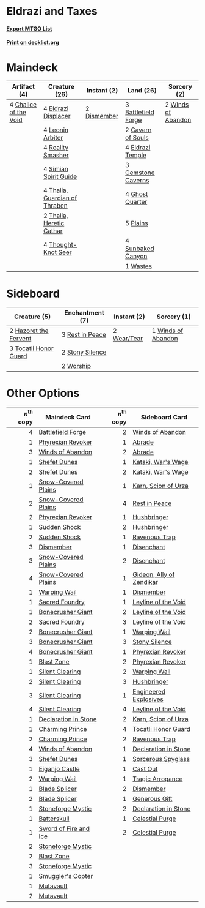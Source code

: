 # Eldrazi and Taxes

#### [Export MTGO List](../collection/Eldrazi%20and%20Taxes/Eldrazi%20and%20Taxes.txt)
#### [Print on decklist.org](http://decklist.org/?deckmain=3%09Battlefield%20Forge%0A2%09Cavern%20of%20Souls%0A4%09Chalice%20of%20the%20Void%0A2%09Dismember%0A4%09Eldrazi%20Displacer%0A4%09Eldrazi%20Temple%0A3%09Gemstone%20Caverns%0A4%09Ghost%20Quarter%0A4%09Leonin%20Arbiter%0A5%09Plains%0A4%09Reality%20Smasher%0A4%09Simian%20Spirit%20Guide%0A4%09Sunbaked%20Canyon%0A4%09Thalia,%20Guardian%20of%20Thraben%0A2%09Thalia,%20Heretic%20Cathar%0A4%09Thought-Knot%20Seer%0A1%09Wastes%0A2%09Winds%20of%20Abandon&deckside=2%09Hazoret%20the%20Fervent%0A3%09Rest%20in%20Peace%0A2%09Stony%20Silence%0A3%09Tocatli%20Honor%20Guard%0A2%09Wear/Tear%0A1%09Winds%20of%20Abandon%0A2%09Worship)
# Maindeck

|                                          Artifact (4)                                          |                                             Creature (26)                                              |                                     Instant (2)                                      |                                          Land (26)                                           |                                         Sorcery (2)                                         |
|------------------------------------------------------------------------------------------------|--------------------------------------------------------------------------------------------------------|--------------------------------------------------------------------------------------|----------------------------------------------------------------------------------------------|---------------------------------------------------------------------------------------------|
|4 [Chalice of the Void](http://gatherer.wizards.com/Pages/Card/Details.aspx?multiverseid=442211)|4 [Eldrazi Displacer](http://gatherer.wizards.com/Pages/Card/Details.aspx?multiverseid=407523)          |2 [Dismember](http://gatherer.wizards.com/Pages/Card/Details.aspx?multiverseid=382182)|3 [Battlefield Forge](http://gatherer.wizards.com/Pages/Card/Details.aspx?multiverseid=129479)|2 [Winds of Abandon](http://gatherer.wizards.com/Pages/Card/Details.aspx?multiverseid=463986)|
|                                                                                                |4 [Leonin Arbiter](http://gatherer.wizards.com/Pages/Card/Details.aspx?multiverseid=432996)             |                                                                                      |2 [Cavern of Souls](http://gatherer.wizards.com/Pages/Card/Details.aspx?multiverseid=278058)  |                                                                                             |
|                                                                                                |4 [Reality Smasher](http://gatherer.wizards.com/Pages/Card/Details.aspx?multiverseid=407517)            |                                                                                      |4 [Eldrazi Temple](http://gatherer.wizards.com/Pages/Card/Details.aspx?multiverseid=401710)   |                                                                                             |
|                                                                                                |4 [Simian Spirit Guide](http://gatherer.wizards.com/Pages/Card/Details.aspx?multiverseid=442137)        |                                                                                      |3 [Gemstone Caverns](http://gatherer.wizards.com/Pages/Card/Details.aspx?multiverseid=122094) |                                                                                             |
|                                                                                                |4 [Thalia, Guardian of Thraben](http://gatherer.wizards.com/Pages/Card/Details.aspx?multiverseid=442025)|                                                                                      |4 [Ghost Quarter](http://gatherer.wizards.com/Pages/Card/Details.aspx?multiverseid=389534)    |                                                                                             |
|                                                                                                |2 [Thalia, Heretic Cathar](http://gatherer.wizards.com/Pages/Card/Details.aspx?multiverseid=414338)     |                                                                                      |5 [Plains](http://gatherer.wizards.com/Pages/Card/Details.aspx?multiverseid=439856)           |                                                                                             |
|                                                                                                |4 [Thought-Knot Seer](http://gatherer.wizards.com/Pages/Card/Details.aspx?multiverseid=407519)          |                                                                                      |4 [Sunbaked Canyon](http://gatherer.wizards.com/Pages/Card/Details.aspx?multiverseid=464196)  |                                                                                             |
|                                                                                                |                                                                                                        |                                                                                      |1 [Wastes](http://gatherer.wizards.com/Pages/Card/Details.aspx?multiverseid=407694)           |                                                                                             |


# Sideboard

|                                          Creature (5)                                          |                                     Enchantment (7)                                      |                                     Instant (2)                                      |                                         Sorcery (1)                                         |
|------------------------------------------------------------------------------------------------|------------------------------------------------------------------------------------------|--------------------------------------------------------------------------------------|---------------------------------------------------------------------------------------------|
|2 [Hazoret the Fervent](http://gatherer.wizards.com/Pages/Card/Details.aspx?multiverseid=426838)|3 [Rest in Peace](http://gatherer.wizards.com/Pages/Card/Details.aspx?multiverseid=442021)|2 [Wear/Tear](http://gatherer.wizards.com/Pages/Card/Details.aspx?multiverseid=368950)|1 [Winds of Abandon](http://gatherer.wizards.com/Pages/Card/Details.aspx?multiverseid=463986)|
|3 [Tocatli Honor Guard](http://gatherer.wizards.com/Pages/Card/Details.aspx?multiverseid=435194)|2 [Stony Silence](http://gatherer.wizards.com/Pages/Card/Details.aspx?multiverseid=247425)|                                                                                      |                                                                                             |
|                                                                                                |2 [Worship](http://gatherer.wizards.com/Pages/Card/Details.aspx?multiverseid=25553)       |                                                                                      |                                                                                             |


# Other Options

|*n*<sup>th</sup> copy|                                         Maindeck Card                                         |*n*<sup>th</sup> copy|                                          Sideboard Card                                           |
|--------------------:|-----------------------------------------------------------------------------------------------|--------------------:|---------------------------------------------------------------------------------------------------|
|                    4|[Battlefield Forge](http://gatherer.wizards.com/Pages/Card/Details.aspx?multiverseid=129479)   |                    2|[Winds of Abandon](http://gatherer.wizards.com/Pages/Card/Details.aspx?multiverseid=463986)        |
|                    1|[Phyrexian Revoker](http://gatherer.wizards.com/Pages/Card/Details.aspx?multiverseid=383343)   |                    1|[Abrade](http://gatherer.wizards.com/Pages/Card/Details.aspx?multiverseid=430772)                  |
|                    3|[Winds of Abandon](http://gatherer.wizards.com/Pages/Card/Details.aspx?multiverseid=463986)    |                    2|[Abrade](http://gatherer.wizards.com/Pages/Card/Details.aspx?multiverseid=430772)                  |
|                    1|[Shefet Dunes](http://gatherer.wizards.com/Pages/Card/Details.aspx?multiverseid=430872)        |                    1|[Kataki, War's Wage](http://gatherer.wizards.com/Pages/Card/Details.aspx?multiverseid=382190)      |
|                    2|[Shefet Dunes](http://gatherer.wizards.com/Pages/Card/Details.aspx?multiverseid=430872)        |                    2|[Kataki, War's Wage](http://gatherer.wizards.com/Pages/Card/Details.aspx?multiverseid=382190)      |
|                    1|[Snow-Covered Plains](http://gatherer.wizards.com/Pages/Card/Details.aspx?multiverseid=121267) |                    1|[Karn, Scion of Urza](http://gatherer.wizards.com/Pages/Card/Details.aspx?multiverseid=442889)     |
|                    2|[Snow-Covered Plains](http://gatherer.wizards.com/Pages/Card/Details.aspx?multiverseid=121267) |                    4|[Rest in Peace](http://gatherer.wizards.com/Pages/Card/Details.aspx?multiverseid=442021)           |
|                    2|[Phyrexian Revoker](http://gatherer.wizards.com/Pages/Card/Details.aspx?multiverseid=383343)   |                    1|[Hushbringer](http://gatherer.wizards.com/Pages/Card/Details.aspx?multiverseid=472980)             |
|                    1|[Sudden Shock](http://gatherer.wizards.com/Pages/Card/Details.aspx?multiverseid=370388)        |                    2|[Hushbringer](http://gatherer.wizards.com/Pages/Card/Details.aspx?multiverseid=472980)             |
|                    2|[Sudden Shock](http://gatherer.wizards.com/Pages/Card/Details.aspx?multiverseid=370388)        |                    1|[Ravenous Trap](http://gatherer.wizards.com/Pages/Card/Details.aspx?multiverseid=197537)           |
|                    3|[Dismember](http://gatherer.wizards.com/Pages/Card/Details.aspx?multiverseid=382182)           |                    1|[Disenchant](http://gatherer.wizards.com/Pages/Card/Details.aspx?multiverseid=847)                 |
|                    3|[Snow-Covered Plains](http://gatherer.wizards.com/Pages/Card/Details.aspx?multiverseid=121267) |                    2|[Disenchant](http://gatherer.wizards.com/Pages/Card/Details.aspx?multiverseid=847)                 |
|                    4|[Snow-Covered Plains](http://gatherer.wizards.com/Pages/Card/Details.aspx?multiverseid=121267) |                    1|[Gideon, Ally of Zendikar](http://gatherer.wizards.com/Pages/Card/Details.aspx?multiverseid=401897)|
|                    1|[Warping Wail](http://gatherer.wizards.com/Pages/Card/Details.aspx?multiverseid=407522)        |                    1|[Dismember](http://gatherer.wizards.com/Pages/Card/Details.aspx?multiverseid=382182)               |
|                    1|[Sacred Foundry](http://gatherer.wizards.com/Pages/Card/Details.aspx?multiverseid=405106)      |                    1|[Leyline of the Void](http://gatherer.wizards.com/Pages/Card/Details.aspx?multiverseid=107682)     |
|                    1|[Bonecrusher Giant](http://gatherer.wizards.com/Pages/Card/Details.aspx?multiverseid=473077)   |                    2|[Leyline of the Void](http://gatherer.wizards.com/Pages/Card/Details.aspx?multiverseid=107682)     |
|                    2|[Sacred Foundry](http://gatherer.wizards.com/Pages/Card/Details.aspx?multiverseid=405106)      |                    3|[Leyline of the Void](http://gatherer.wizards.com/Pages/Card/Details.aspx?multiverseid=107682)     |
|                    2|[Bonecrusher Giant](http://gatherer.wizards.com/Pages/Card/Details.aspx?multiverseid=473077)   |                    1|[Warping Wail](http://gatherer.wizards.com/Pages/Card/Details.aspx?multiverseid=407522)            |
|                    3|[Bonecrusher Giant](http://gatherer.wizards.com/Pages/Card/Details.aspx?multiverseid=473077)   |                    3|[Stony Silence](http://gatherer.wizards.com/Pages/Card/Details.aspx?multiverseid=247425)           |
|                    4|[Bonecrusher Giant](http://gatherer.wizards.com/Pages/Card/Details.aspx?multiverseid=473077)   |                    1|[Phyrexian Revoker](http://gatherer.wizards.com/Pages/Card/Details.aspx?multiverseid=383343)       |
|                    1|[Blast Zone](http://gatherer.wizards.com/Pages/Card/Details.aspx?multiverseid=461171)          |                    2|[Phyrexian Revoker](http://gatherer.wizards.com/Pages/Card/Details.aspx?multiverseid=383343)       |
|                    1|[Silent Clearing](http://gatherer.wizards.com/Pages/Card/Details.aspx?multiverseid=464195)     |                    2|[Warping Wail](http://gatherer.wizards.com/Pages/Card/Details.aspx?multiverseid=407522)            |
|                    2|[Silent Clearing](http://gatherer.wizards.com/Pages/Card/Details.aspx?multiverseid=464195)     |                    3|[Hushbringer](http://gatherer.wizards.com/Pages/Card/Details.aspx?multiverseid=472980)             |
|                    3|[Silent Clearing](http://gatherer.wizards.com/Pages/Card/Details.aspx?multiverseid=464195)     |                    1|[Engineered Explosives](http://gatherer.wizards.com/Pages/Card/Details.aspx?multiverseid=50139)    |
|                    4|[Silent Clearing](http://gatherer.wizards.com/Pages/Card/Details.aspx?multiverseid=464195)     |                    4|[Leyline of the Void](http://gatherer.wizards.com/Pages/Card/Details.aspx?multiverseid=107682)     |
|                    1|[Declaration in Stone](http://gatherer.wizards.com/Pages/Card/Details.aspx?multiverseid=409750)|                    2|[Karn, Scion of Urza](http://gatherer.wizards.com/Pages/Card/Details.aspx?multiverseid=442889)     |
|                    1|[Charming Prince](http://gatherer.wizards.com/Pages/Card/Details.aspx?multiverseid=472970)     |                    4|[Tocatli Honor Guard](http://gatherer.wizards.com/Pages/Card/Details.aspx?multiverseid=435194)     |
|                    2|[Charming Prince](http://gatherer.wizards.com/Pages/Card/Details.aspx?multiverseid=472970)     |                    2|[Ravenous Trap](http://gatherer.wizards.com/Pages/Card/Details.aspx?multiverseid=197537)           |
|                    4|[Winds of Abandon](http://gatherer.wizards.com/Pages/Card/Details.aspx?multiverseid=463986)    |                    1|[Declaration in Stone](http://gatherer.wizards.com/Pages/Card/Details.aspx?multiverseid=409750)    |
|                    3|[Shefet Dunes](http://gatherer.wizards.com/Pages/Card/Details.aspx?multiverseid=430872)        |                    1|[Sorcerous Spyglass](http://gatherer.wizards.com/Pages/Card/Details.aspx?multiverseid=435407)      |
|                    1|[Eiganjo Castle](http://gatherer.wizards.com/Pages/Card/Details.aspx?multiverseid=79205)       |                    1|[Cast Out](http://gatherer.wizards.com/Pages/Card/Details.aspx?multiverseid=426710)                |
|                    2|[Warping Wail](http://gatherer.wizards.com/Pages/Card/Details.aspx?multiverseid=407522)        |                    1|[Tragic Arrogance](http://gatherer.wizards.com/Pages/Card/Details.aspx?multiverseid=398610)        |
|                    1|[Blade Splicer](http://gatherer.wizards.com/Pages/Card/Details.aspx?multiverseid=425828)       |                    2|[Dismember](http://gatherer.wizards.com/Pages/Card/Details.aspx?multiverseid=382182)               |
|                    2|[Blade Splicer](http://gatherer.wizards.com/Pages/Card/Details.aspx?multiverseid=425828)       |                    1|[Generous Gift](http://gatherer.wizards.com/Pages/Card/Details.aspx?multiverseid=463960)           |
|                    1|[Stoneforge Mystic](http://gatherer.wizards.com/Pages/Card/Details.aspx?multiverseid=198383)   |                    2|[Declaration in Stone](http://gatherer.wizards.com/Pages/Card/Details.aspx?multiverseid=409750)    |
|                    1|[Batterskull](http://gatherer.wizards.com/Pages/Card/Details.aspx?multiverseid=233055)         |                    1|[Celestial Purge](http://gatherer.wizards.com/Pages/Card/Details.aspx?multiverseid=183055)         |
|                    1|[Sword of Fire and Ice](http://gatherer.wizards.com/Pages/Card/Details.aspx?multiverseid=46429)|                    2|[Celestial Purge](http://gatherer.wizards.com/Pages/Card/Details.aspx?multiverseid=183055)         |
|                    2|[Stoneforge Mystic](http://gatherer.wizards.com/Pages/Card/Details.aspx?multiverseid=198383)   |                     |                                                                                                   |
|                    2|[Blast Zone](http://gatherer.wizards.com/Pages/Card/Details.aspx?multiverseid=461171)          |                     |                                                                                                   |
|                    3|[Stoneforge Mystic](http://gatherer.wizards.com/Pages/Card/Details.aspx?multiverseid=198383)   |                     |                                                                                                   |
|                    1|[Smuggler's Copter](http://gatherer.wizards.com/Pages/Card/Details.aspx?multiverseid=417808)   |                     |                                                                                                   |
|                    1|[Mutavault](http://gatherer.wizards.com/Pages/Card/Details.aspx?multiverseid=370733)           |                     |                                                                                                   |
|                    2|[Mutavault](http://gatherer.wizards.com/Pages/Card/Details.aspx?multiverseid=370733)           |                     |                                                                                                   |

